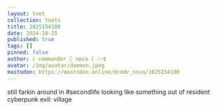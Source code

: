 ```yaml
---
layout: toot
collection: toots
title: 1025154100
date: 2024-10-25
published: true
tags: []
pinned: false
author: ⸸ commander ░ nova ⸸ :~$
avatar: /img/avatar/daemon.jpeg
mastodon: https://mastodon.online/@cmdr_nova/1025154100
---
```


still farkin around in #secondlife looking like something out of resident cyberpunk evil: village

